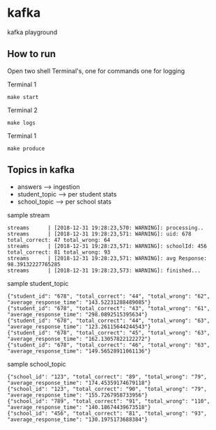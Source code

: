 # kafka

kafka playground

## How to run

Open two shell Terminal's, one for commands one for logging

Terminal 1

```
make start
```

Terminal 2

```
make logs
```

Terminal 1

```
make produce
```

## Topics in kafka

-   answers --> ingestion
-   student_topic --> per student stats
-   school_topic --> per school stats

sample stream

```
streams      | [2018-12-31 19:28:23,570: WARNING]: processing..
streams      | [2018-12-31 19:28:23,571: WARNING]: uid: 678  total_correct: 47 total_wrong: 64
streams      | [2018-12-31 19:28:23,571: WARNING]: schoolId: 456  total_correct: 81 total_wrong: 93
streams      | [2018-12-31 19:28:23,571: WARNING]: avg Response: 98.39132227765285
streams      | [2018-12-31 19:28:23,573: WARNING]: finished...
```

sample student_topic

```
{"student_id": "678", "total_correct": "44", "total_wrong": "62", "average_response_time": "143.52231288489085"}
{"student_id": "678", "total_correct": "43", "total_wrong": "61", "average_response_time": "298.0892515395634"}
{"student_id": "678", "total_correct": "44", "total_wrong": "63", "average_response_time": "123.26115644244543"}
{"student_id": "678", "total_correct": "45", "total_wrong": "63", "average_response_time": "162.13057822122272"}
{"student_id": "678", "total_correct": "46", "total_wrong": "63", "average_response_time": "149.56528911061136"}
```

sample school_topic

```
{"school_id": "123", "total_correct": "89", "total_wrong": "79", "average_response_time": "174.45359174679118"}
{"school_id": "123", "total_correct": "90", "total_wrong": "79", "average_response_time": "155.7267958733956"}
{"school_id": "789", "total_correct": "91", "total_wrong": "110", "average_response_time": "140.18674439673518"}
{"school_id": "456", "total_correct": "81", "total_wrong": "93", "average_response_time": "130.1975173688384"}
```
